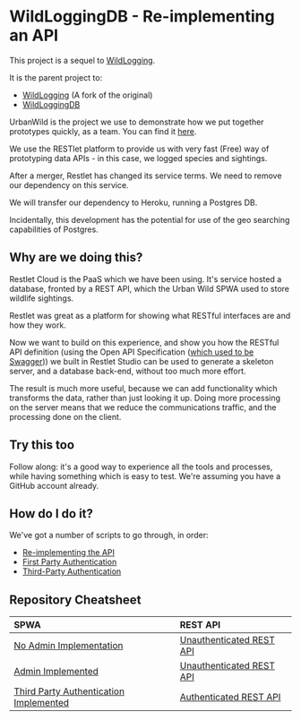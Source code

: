 # WildLoggingDB - Re-implementing an API

This project is a sequel to [WildLogging](https://github.com/TheUrbanWild/WildLogging).

It is the parent project to:

* [WildLogging](https://github.com/aliceliveprojects/WildLogging) (A fork of the original)
* [WildLoggingDB](https://github.com/aliceliveprojects/WildLoggingDB)

UrbanWild is the project we use to demonstrate how we put together prototypes quickly, as a team. You can find it [here](https://github.com/TheUrbanWild/WildLogging).

We use the RESTlet platform to provide us with very fast (Free) way of prototyping data APIs - in this case, we logged species and sightings.

After a merger, Restlet has changed its service terms. We need to remove our dependency on this service.

We will transfer our dependency to Heroku, running a Postgres DB.

Incidentally, this development has the potential for use of the geo searching capabilities of Postgres.

## Why are we doing this?

Restlet Cloud is the PaaS which we have been using. It's service hosted a database, fronted by a REST API, which the Urban Wild SPWA used to store wildlife sightings.

Restlet was great as a platform for showing what RESTful interfaces are and how they work. 

Now we want to build on this experience, and show you how the RESTful API definition (using the Open API Specification ([which used to be Swagger](https://swagger.io/docs/specification/about/))) we built in Restlet Studio can be used to generate a skeleton server, and a database back-end, without too much more effort.

The result is much more useful, because we can add functionality which transforms the data, rather than just looking it up. Doing more processing on the server means that we reduce the communications traffic, and the processing done on the client.

## Try this too

Follow along:  it's a good way to experience all the tools and processes, while having something which is easy to test. We're assuming you have a GitHub account already.

## How do I do it?

We've got a number of scripts to go through, in order:

* [Re-implementing the API](./ReImplementing.md)
* [First Party Authentication](./Authentication.md)
* [Third-Party Authentication](./ThirdPartyAuthentication.md)

## Repository Cheatsheet

| SPWA                                                         | REST API                                                     |
| :----------------------------------------------------------- | :----------------------------------------------------------- |
| [No Admin Implementation](https://github.com/aliceliveprojects/WildLoggingAndAdmin/releases/tag/v.1.0) | [Unauthenticated REST API](https://github.com/aliceliveprojects/WildLoggingDB/releases/tag/spwa_supported) |
| [Admin Implemented](https://github.com/aliceliveprojects/WildLoggingAndAdmin/releases/tag/spwa_with_admin_and_login_modules) | [Unauthenticated REST API](https://github.com/aliceliveprojects/WildLoggingDB/releases/tag/spwa_supported) |
| [Third Party Authentication Implemented](https://github.com/aliceliveprojects/WildLoggingAndAdmin/releases/tag/spwa_authentication_supported) | [Authenticated REST API](https://github.com/aliceliveprojects/WildLoggingDB/releases/tag/authentication_supported_updated_scope_check) |